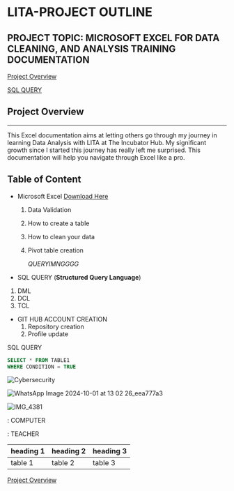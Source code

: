 # LITA-PROJECT OUTLINE

## PROJECT TOPIC: MICROSOFT EXCEL FOR DATA CLEANING, AND ANALYSIS TRAINING DOCUMENTATION


[Project Overview](#project-overview)


[SQL QUERY](#SQL-QUERY)

## Project Overview
---
 This Excel documentation aims at letting others go through my journey in learning Data Analysis with LITA at The Incubator Hub. My significant growth since I started this journey has really left me surprised. This documentation will help you navigate through Excel like a pro.

## Table of Content
- Microsoft Excel [Download Here](https://www.microsoft.com)
  1. Data Validation
  2. How to create a table
  3. How to clean your data
  4. Pivot table creation

     *QUERYIMNGGGG*

- SQL QUERY (**Structured Query Language**)
 1. DML
 2. DCL
 3. TCL

- GIT HUB ACCOUNT CREATION
   1. Repository creation
   2. Profile update

SQL QUERY

 ```SQL
SELECT * FROM TABLE1
WHERE CONDITION = TRUE
```
![Cybersecurity](https://github.com/user-attachments/assets/dfa76d13-8d5b-4fdb-9a93-e367be6a6885)

![WhatsApp Image 2024-10-01 at 13 02 26_eea777a3](https://github.com/user-attachments/assets/97fcb8eb-9568-4e02-b883-9f6e177b6a7f)

![IMG_4381](https://github.com/user-attachments/assets/bb16964a-ffe4-4d0f-b326-0aee64382afd)

: COMPUTER

: TEACHER

|heading 1| heading 2| heading 3|
|---------|---------|----------|
|table 1| table 2| table 3

[Project Overview](#project-overview)
